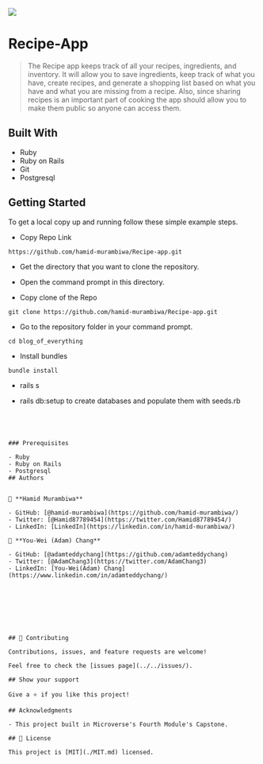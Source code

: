 ![](https://img.shields.io/badge/Microverse-blueviolet)

# Recipe-App

> The Recipe app keeps track of all your recipes, ingredients, and inventory. It will allow you to save ingredients, keep track of what you have, create recipes, and generate a shopping list based on what you have and what you are missing from a recipe. Also, since sharing recipes is an important part of cooking the app should allow you to make them public so anyone can access them.

## Built With

- Ruby
- Ruby on Rails
- Git
- Postgresql

## Getting Started

To get a local copy up and running follow these simple example steps.

- Copy Repo Link

```
https://github.com/hamid-murambiwa/Recipe-app.git
```
- Get the directory that you want to clone the repository.

- Open the command prompt in this directory.

- Copy clone of the Repo

```
git clone https://github.com/hamid-murambiwa/Recipe-app.git
```

- Go to the repository folder in your command prompt.

```
cd blog_of_everything
```
- Install bundles

```
bundle install
```

- rails s 


- rails db:setup to create databases and populate them with seeds.rb
```




### Prerequisites

- Ruby
- Ruby on Rails
- Postgresql
## Authors


👤 **Hamid Murambiwa**

- GitHub: [@hamid-murambiwa](https://github.com/hamid-murambiwa/)
- Twitter: [@Hamid87789454](https://twitter.com/Hamid87789454/)
- LinkedIn: [LinkedIn](https://linkedin.com/in/hamid-murambiwa/)

👤 **You-Wei (Adam) Chang** 

- GitHub: [@adamteddychang](https://github.com/adamteddychang)
- Twitter: [@AdamChang3](https://twitter.com/AdamChang3) 
- LinkedIn: [You-Wei(Adam) Chang](https://www.linkedin.com/in/adamteddychang/)








## 🤝 Contributing

Contributions, issues, and feature requests are welcome!

Feel free to check the [issues page](../../issues/).

## Show your support

Give a ⭐️ if you like this project!

## Acknowledgments

- This project built in Microverse's Fourth Module's Capstone.

## 📝 License

This project is [MIT](./MIT.md) licensed.
